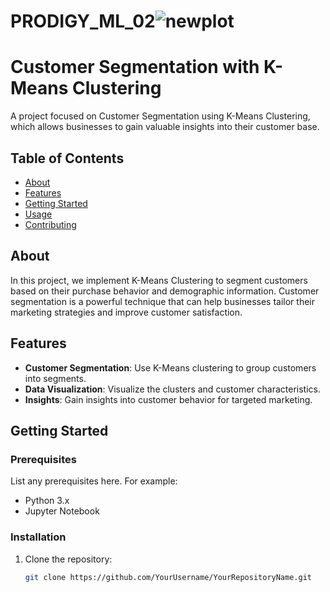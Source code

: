 # PRODIGY_ML_02![newplot](https://github.com/bikashparamanik/PRODIGY_ML_02/assets/118504748/520d8793-576a-4266-85f1-20290ebca0f1)
# Customer Segmentation with K-Means Clustering

A project focused on Customer Segmentation using K-Means Clustering, which allows businesses to gain valuable insights into their customer base.

## Table of Contents

- [About](#about)
- [Features](#features)
- [Getting Started](#getting-started)
- [Usage](#usage)
- [Contributing](#contributing)

## About

In this project, we implement K-Means Clustering to segment customers based on their purchase behavior and demographic information. Customer segmentation is a powerful technique that can help businesses tailor their marketing strategies and improve customer satisfaction.

## Features

- **Customer Segmentation**: Use K-Means clustering to group customers into segments.
- **Data Visualization**: Visualize the clusters and customer characteristics.
- **Insights**: Gain insights into customer behavior for targeted marketing.

## Getting Started

### Prerequisites

List any prerequisites here. For example:

- Python 3.x
- Jupyter Notebook

### Installation

1. Clone the repository:

   ```sh
   git clone https://github.com/YourUsername/YourRepositoryName.git
